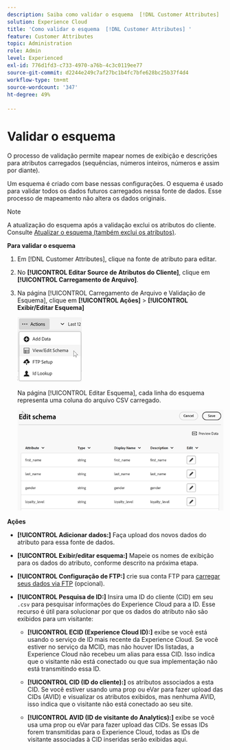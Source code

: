 ```yaml
---
description: Saiba como validar o esquema  [!DNL Customer Attributes]  no Adobe Experience Cloud.
solution: Experience Cloud
title: 'Como validar o esquema  [!DNL Customer Attributes] '
feature: Customer Attributes
topic: Administration
role: Admin
level: Experienced
exl-id: 776d1fd3-c733-4970-a76b-4c3c0119ee77
source-git-commit: d2244e249c7af27bc1b4fc7bfe628bc25b37f4d4
workflow-type: tm+mt
source-wordcount: '347'
ht-degree: 49%

---
```


# Validar o esquema

O processo de validação permite mapear nomes de exibição e descrições para atributos carregados (sequências, números inteiros, números e assim por diante).

Um esquema é criado com base nessas configurações. O esquema é usado para validar todos os dados futuros carregados nessa fonte de dados. Esse processo de mapeamento não altera os dados originais.

>[!NOTE]
>
>A atualização do esquema após a validação exclui os atributos do cliente. Consulte [Atualizar o esquema (também exclui os atributos)](t-crs-usecase.md).

**Para validar o esquema**

1. Em [!DNL Customer Attributes], clique na fonte de atributo para editar.

1. No **[!UICONTROL Editar Source de Atributos do Cliente]**, clique em **[!UICONTROL Carregamento de Arquivo]**.

1. Na página [!UICONTROL Carregamento de Arquivo e Validação de Esquema], clique em **[!UICONTROL Ações]** > **[!UICONTROL Exibir/Editar Esquema]**

   ![Editar um esquema](assets/actions.png)

   Na página [!UICONTROL Editar Esquema], cada linha do esquema representa uma coluna do arquivo CSV carregado.

   ![Editar página de esquema na Experience Cloud](assets/schema-edit.png)

**Ações**

* **[!UICONTROL Adicionar dados:]** Faça upload dos novos dados do atributo para essa fonte de dados.

* **[!UICONTROL Exibir/editar esquema:]** Mapeie os nomes de exibição para os dados do atributo, conforme descrito na próxima etapa.

* **[!UICONTROL Configuração de FTP:]** crie sua conta FTP para [carregar seus dados via FTP](t-upload-attributes-ftp.md) (opcional).

* **[!UICONTROL Pesquisa de ID:]** Insira uma ID do cliente (CID) em seu `.csv` para pesquisar informações do Experience Cloud para a ID. Esse recurso é útil para solucionar por que os dados do atributo não são exibidos para um visitante:

   * **[!UICONTROL ECID (Experience Cloud ID):]** exibe se você está usando o serviço de ID mais recente da Experience Cloud. Se você estiver no serviço da MCID, mas não houver IDs listadas, a Experience Cloud não recebeu um alias para essa CID. Isso indica que o visitante não está conectado ou que sua implementação não está transmitindo essa ID.

   * **[!UICONTROL CID (ID do cliente):]** os atributos associados a esta CID. Se você estiver usando uma prop ou eVar para fazer upload das CIDs (AVID) e visualizar os atributos exibidos, mas nenhuma AVID, isso indica que o visitante não está conectado ao seu site.

   * **[!UICONTROL AVID (ID de visitante do Analytics):]** exibe se você usa uma prop ou eVar para fazer upload das CIDs. Se essas IDs forem transmitidas para o Experience Cloud, todas as IDs de visitante associadas à CID inseridas serão exibidas aqui.
